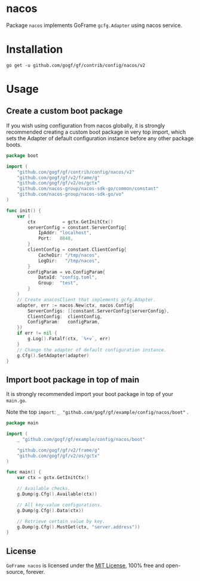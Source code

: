 # nacos

Package `nacos` implements GoFrame `gcfg.Adapter` using nacos service.

# Installation

```
go get -u github.com/gogf/gf/contrib/config/nacos/v2
```

# Usage

## Create a custom boot package

If you wish using configuration from nacos globally,
it is strongly recommended creating a custom boot package in very top import,
which sets the Adapter of default configuration instance before any other package boots.

```go
package boot

import (
	"github.com/gogf/gf/contrib/config/nacos/v2"
	"github.com/gogf/gf/v2/frame/g"
	"github.com/gogf/gf/v2/os/gctx"
	"github.com/nacos-group/nacos-sdk-go/common/constant"
	"github.com/nacos-group/nacos-sdk-go/vo"
)

func init() {
	var (
		ctx          = gctx.GetInitCtx()
		serverConfig = constant.ServerConfig{
			IpAddr: "localhost",
			Port:   8848,
		}
		clientConfig = constant.ClientConfig{
			CacheDir: "/tmp/nacos",
			LogDir:   "/tmp/nacos",
		}
		configParam = vo.ConfigParam{
			DataId: "config.toml",
			Group:  "test",
		}
	)
	// Create anacosClient that implements gcfg.Adapter.
	adapter, err := nacos.New(ctx, nacos.Config{
		ServerConfigs: []constant.ServerConfig{serverConfig},
		ClientConfig:  clientConfig,
		ConfigParam:   configParam,
	})
	if err != nil {
		g.Log().Fatalf(ctx, `%+v`, err)
	}
	// Change the adapter of default configuration instance.
	g.Cfg().SetAdapter(adapter)
}
```

## Import boot package in top of main

It is strongly recommended import your boot package in top of your `main.go`.

Note the top `import`: `_ "github.com/gogf/gf/example/config/nacos/boot"` .

```go
package main

import (
    _ "github.com/gogf/gf/example/config/nacos/boot"

    "github.com/gogf/gf/v2/frame/g"
    "github.com/gogf/gf/v2/os/gctx"
)

func main() {
    var ctx = gctx.GetInitCtx()

    // Available checks.
    g.Dump(g.Cfg().Available(ctx))

    // All key-value configurations.
    g.Dump(g.Cfg().Data(ctx))

    // Retrieve certain value by key.
    g.Dump(g.Cfg().MustGet(ctx, "server.address"))
}
```

## License

`GoFrame nacos` is licensed under the [MIT License](../../../LICENSE), 100% free and open-source, forever.
